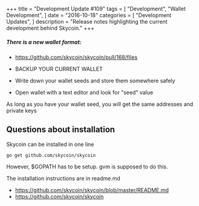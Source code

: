 +++
title = "Development Update #109"
tags = [
    "Development",
    "Wallet Development",
]
date = "2016-10-18"
categories = [
    "Development Updates",
]
description = "Release notes highlighting the current development behind Skycoin."
+++

##### There is a new wallet format:
- https://github.com/skycoin/skycoin/pull/168/files


- BACKUP YOUR CURRENT WALLET
- Write down your wallet seeds and store them somewhere safely
- Open wallet with a text editor and look for "seed" value

As long as you have your wallet seed, you will get the same addresses and private keys

## Questions about installation

Skycoin can be installed in one line
```
go get github.com/skycoin/skycoin
```
However, $GOPATH has to be setup. gvm is supposed to do this.

The installation instructions are in readme.md
- https://github.com/skycoin/skycoin/blob/master/README.md
- https://github.com/skycoin/skycoin
